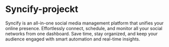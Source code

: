 # Syncify-projeckt
Syncify is an all-in-one social media management platform that unifies your online presence. Effortlessly connect, schedule, and monitor all your social networks from one dashboard. Save time, stay organized, and keep your audience engaged with smart automation and real-time insights.
